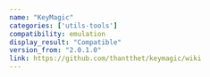 ```yaml
---
name: "KeyMagic"
categories: ['utils-tools']
compatibility: emulation
display_result: "Compatible"
version_from: "2.0.1.0"
link: https://github.com/thantthet/keymagic/wiki
---
```

